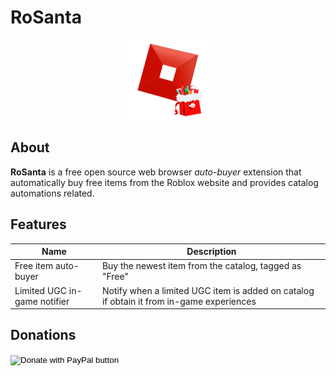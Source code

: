 # RoSanta

<div align="center">
  <img src="public/icon.png" />
</div>

## About

**RoSanta** is a free open source web browser _auto-buyer_ extension that automatically buy free items from the Roblox website and provides catalog automations related.

## Features

| Name                         | Description                                                                              |
| ---------------------------- | ---------------------------------------------------------------------------------------- |
| Free item auto-buyer         | Buy the newest item from the catalog, tagged as "Free"                                   |
| Limited UGC in-game notifier | Notify when a limited UGC item is added on catalog if obtain it from in-game experiences |

## Donations

<form action="https://www.paypal.com/donate" method="post" target="_top">
<input type="hidden" name="hosted_button_id" value="SLTU45DK5LFSS" />
<input type="image" src="https://www.paypalobjects.com/en_US/i/btn/btn_donate_LG.gif" border="0" name="submit" title="PayPal - The safer, easier way to pay online!" alt="Donate with PayPal button" />
<img alt="" border="0" src="https://www.paypal.com/en_US/i/scr/pixel.gif" width="1" height="1" />
</form>
